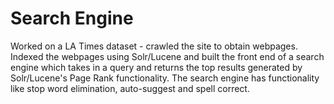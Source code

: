 # Search Engine
Worked on a LA Times dataset - crawled the site to obtain webpages. Indexed the webpages using Solr/Lucene and built the front end of a search engine which takes in a query and returns the top results generated by Solr/Lucene's Page Rank functionality. The search engine has functionality like stop word elimination, auto-suggest and spell correct.
